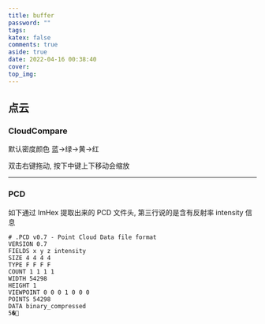 ```yaml
---
title: buffer
password: ""
tags:
katex: false
comments: true
aside: true
date: 2022-04-16 00:38:40
cover:
top_img:
---
```


<!--
 * @?: *********************************************************************
 * @Author: Weidows
 * @Date: 2022-04-16 00:38:40
 * @LastEditors: Weidows
 * @LastEditTime: 2022-08-15 11:02:26
 * @FilePath: \Blog-private\source\_drafts\buffer.md
 * @Description:
 * @!: *********************************************************************
-->

## 点云

### CloudCompare

默认密度颜色 蓝->绿->黄->红

双击右键拖动, 按下中键上下移动会缩放

---

### PCD

如下通过 ImHex 提取出来的 PCD 文件头, 第三行说的是含有反射率 intensity 信息

```
# .PCD v0.7 - Point Cloud Data file format
VERSION 0.7
FIELDS x y z intensity
SIZE 4 4 4 4
TYPE F F F F
COUNT 1 1 1 1
WIDTH 54298
HEIGHT 1
VIEWPOINT 0 0 0 1 0 0 0
POINTS 54298
DATA binary_compressed
5�
```
